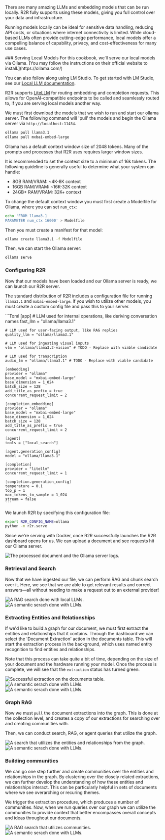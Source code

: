 There are many amazing LLMs and embedding models that can be run locally. R2R fully supports using these models, giving you full control over your data and infrastructure.

Running models locally can be ideal for sensitive data handling, reducing API costs, or situations where internet connectivity is limited. While cloud-based LLMs often provide cutting-edge performance,
local models offer a compelling balance of capability, privacy, and cost-effectiveness for many use cases.

<Steps>
### Serving Local Models

<Note>
For this cookbook, we'll serve our local models via Ollama. [You may follow the instructions on their official website to install.](https://ollama.com/)

You can also follow along using LM Studio. To get started with LM Studio, see our [Local LLM documentation](/self-hosting/local-rag).

R2R supports [LiteLLM](https://github.com/BerriAI/litellm) for routing embedding and completion requests. This allows for OpenAI-compatible endpoints to be called and seamlessly routed to, if you are serving local models another way.
</Note>


We must first download the models that we wish to run and start our ollama server. The following command will 'pull' the models and begin the Ollama server via `http://localhost:11434`.

```zsh
ollama pull llama3.1
ollama pull mxbai-embed-large
```

<Error>
Ollama has a default context window size of 2048 tokens. Many of the prompts and processes that R2R uses requires larger window sizes.

It is recommended to set the context size to a minimum of 16k tokens. The following guideline is generally useful to determine what your system can handle:
- 8GB RAM/VRAM: ~4K-8K context
- 16GB RAM/VRAM: ~16K-32K context
- 24GB+ RAM/VRAM: 32K+ context

To change the default context window you must first create a Modelfile for Ollama, where you can set `num_ctx`:
```Zsh
echo 'FROM llama3.1
PARAMETER num_ctx 16000' > Modelfile
```

Then you must create a manifest for that model:
```Zsh
ollama create llama3.1 -f Modelfile
```
</Error>

Then, we can start the Ollama server:
```Zsh
ollama serve
```

### Configuring R2R

Now that our models have been loaded and our Ollama server is ready, we can launch our R2R server.

The standard distribution of R2R includes a configuration file for running `llama3.1` and `mxbai-embed-large`. If you wish to utilize other models, you must create a custom config file and pass this to your server.

<AccordionGroup>
  <Accordion title="ollama.toml">
    ```Toml
    [app]
    # LLM used for internal operations, like deriving conversation names
    fast_llm = "ollama/llama3.1"

    # LLM used for user-facing output, like RAG replies
    quality_llm = "ollama/llama3.1"

    # LLM used for ingesting visual inputs
    vlm = "ollama/llama3.2-vision" # TODO - Replace with viable candidate

    # LLM used for transcription
    audio_lm = "ollama/llama3.1" # TODO - Replace with viable candidate

    [embedding]
    provider = "ollama"
    base_model = "mxbai-embed-large"
    base_dimension = 1_024
    batch_size = 128
    add_title_as_prefix = true
    concurrent_request_limit = 2

    [completion_embedding]
    provider = "ollama"
    base_model = "mxbai-embed-large"
    base_dimension = 1_024
    batch_size = 128
    add_title_as_prefix = true
    concurrent_request_limit = 2

    [agent]
    tools = ["local_search"]

    [agent.generation_config]
    model = "ollama/llama3.1"

    [completion]
    provider = "litellm"
    concurrent_request_limit = 1

    [completion.generation_config]
    temperature = 0.1
    top_p = 1
    max_tokens_to_sample = 1_024
    stream = false
    ```
  </Accordion>
</AccordionGroup>

We launch R2R by specifying this configuration file:
```Zsh
export R2R_CONFIG_NAME=ollama
python -m r2r.serve
```

Since we're serving with Docker, once R2R successfully launches the R2R dashboard opens for us. We can upload a document and see requests hit our Ollama server.

<Frame
    caption="The R2R Dashboard and Ollama server showing successful ingestion"
>
    <img src="../images/cookbooks/local/local_ingestion.png" alt="The processed document and the Ollama server logs." />
</Frame>

### Retrieval and Search

Now that we have ingested our file, we can perform RAG and chunk search over it. Here, we see that we are able to get relevant results and correct answers—all without needing to make a request out to an external provider!

<Frame
caption="A RAG search done using a local LLM"
>
    <img src="../images/cookbooks/local/local_rag.png" alt="A RAG search done with local LLMs." />
</Frame>

<Frame
caption="A chunk search done using a local LLM"
>
    <img src="../images/cookbooks/local/local_search.png" alt="A semantic serach done with LLMs." />
</Frame>

### Extracting Entities and Relationships

If we'd like to build a graph for our document, we must first extract the entities and relationships that it contains. Through the dashboard
we can select the 'Document Extraction' action in the documents table. This will start the extraction process in the background, which uses named entity
recognition to find entities and relationships.

Note that this process can take quite a bit of time, depending on the size of your document and the hardware running your model. Once the process is complete,
we will see that the `extraction` status has turned green.

<Frame
caption="A successful extraction shown on the documents table "
>
    <img src="../images/cookbooks/local/successful_extraction.png" alt="Successful extraction on the documents table." />
</Frame>

<Frame
caption="The entities extracted from our document"
>
    <img src="../images/cookbooks/local/extracted_entities.png" alt="A semantic serach done with LLMs." />
</Frame>

<Frame
caption="The relationships extracted from our document"
>
    <img src="../images/cookbooks/local/extracted_relationships.png" alt="A semantic serach done with LLMs." />
</Frame>

### Graph RAG

Now we must `pull` the document extractions into the graph. This is done at the collection level, and creates a copy of our extractions for searching over and creating communities with.

Then, we can conduct search, RAG, or agent queries that utilize the graph.

<Frame
caption="A RAG search that includes entities and relationships from the graph"
>
    <img src="../images/cookbooks/local/graph_search.png" alt="A search that utilizes the entities and relationships from the graph." />
</Frame>

<Frame
caption="Pulling extractions into the graph"
>
    <img src="../images/cookbooks/local/pulling_extractions.png" alt="A semantic serach done with LLMs." />
</Frame>

### Building communities

We can go one step further and create communities over the entities and relationships in the graph. By clustering over the closely related extractions, we can
further develop the understanding of how these entities and relationships interact. This can be particularly helpful in sets of documents where we see overarching
or recuring themes.

We trigger the extraction procedure, which produces a number of communities. Now, when we run queries over our graph we can utilize the communities to provide context that
better encompasses overall concepts and ideas throughout our documents.

<Frame
caption="A RAG query that utilizes communities"
>
    <img src="../images/cookbooks/local/graph_search_communities.png" alt="A RAG search that utilizes communities." />
</Frame>

<Frame
caption="The communities that were built from our document"
>
    <img src="../images/cookbooks/local/generated_communities.png" alt="A semantic serach done with LLMs." />
</Frame>


</Steps>
